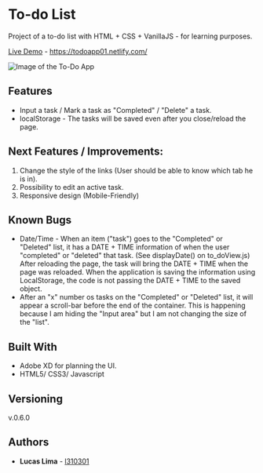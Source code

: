 # To-do List

Project of a to-do list with HTML + CSS + VanillaJS - for learning purposes.

[Live Demo](https://todoapp01.netlify.com/) - https://todoapp01.netlify.com/

![Image of the To-Do App](https://github.com/l310301/To-do_App/blob/master/screen1.PNG?raw=true)

## Features

* Input a task / Mark a task as "Completed" / "Delete" a task.
* localStorage - The tasks will be saved even after you close/reload the page.

## Next Features / Improvements:

1. Change the style of the links (User should be able to know which tab he is in).
2. Possibility to edit an active task.
3. Responsive design (Mobile-Friendly)

## Known Bugs

* Date/Time - When an item ("task") goes to the "Completed" or "Deleted" list, it has a DATE + TIME information of when the user "completed" or "deleted" that task. (See displayDate() on to_doView.js)
After reloading the page, the task will bring the DATE + TIME when the page was reloaded. When the application is saving the information using LocalStorage, the code is not passing the DATE + TIME to the saved object.
* After an "x" number os tasks on the "Completed" or "Deleted" list, it will appear a scroll-bar before the end of the container. This is happening because I am hiding the "Input area" but I am not changing the size of the "list".

## Built With

* Adobe XD for planning the UI.
* HTML5/ CSS3/ Javascript

## Versioning

v.0.6.0

## Authors

* **Lucas Lima** - [l310301](https://github.com/l310301)
